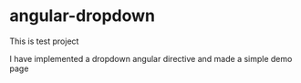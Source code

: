 # angular-dropdown
This is test project

I have implemented a dropdown angular directive and made a simple demo page
